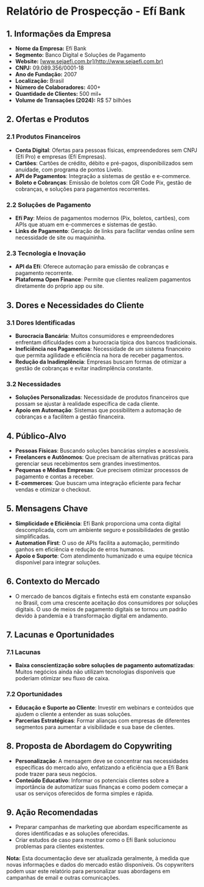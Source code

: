 # Relatório de Prospecção - Efí Bank

## 1. Informações da Empresa
- **Nome da Empresa:** Efí Bank
- **Segmento:** Banco Digital e Soluções de Pagamento
- **Website:** [www.sejaefi.com.br](http://www.sejaefi.com.br)
- **CNPJ:** 09.089.356/0001-18
- **Ano de Fundação:** 2007
- **Localização:** Brasil
- **Número de Colaboradores:** 400+
- **Quantidade de Clientes:** 500 mil+
- **Volume de Transações (2024):** R$ 57 bilhões

## 2. Ofertas e Produtos
### 2.1 Produtos Financeiros
- **Conta Digital**: Ofertas para pessoas físicas, empreendedores sem CNPJ (Efí Pro) e empresas (Efí Empresas).
- **Cartões**: Cartões de crédito, débito e pré-pagos, disponibilizados sem anuidade, com programa de pontos Livelo.
- **API de Pagamentos**: Integração a sistemas de gestão e e-commerce.
- **Boleto e Cobranças**: Emissão de boletos com QR Code Pix, gestão de cobranças, e soluções para pagamentos recorrentes.
  
### 2.2 Soluções de Pagamento
- **Efí Pay**: Meios de pagamentos modernos (Pix, boletos, cartões), com APIs que atuam em e-commerces e sistemas de gestão.
- **Links de Pagamento**: Geração de links para facilitar vendas online sem necessidade de site ou maquininha.

### 2.3 Tecnologia e Inovação
- **API da Efí**: Oferece automação para emissão de cobranças e pagamento recorrente.
- **Plataforma Open Finance**: Permite que clientes realizem pagamentos diretamente do próprio app ou site.

## 3. Dores e Necessidades do Cliente
### 3.1 Dores Identificadas
- **Burocracia Bancária**: Muitos consumidores e empreendedores enfrentam dificuldades com a burocracia típica dos bancos tradicionais.
- **Ineficiência nos Pagamentos**: Necessidade de um sistema financeiro que permita agilidade e eficiência na hora de receber pagamentos.
- **Redução da Inadimplência**: Empresas buscam formas de otimizar a gestão de cobranças e evitar inadimplência constante.

### 3.2 Necessidades
- **Soluções Personalizadas**: Necessidade de produtos financeiros que possam se ajustar à realidade específica de cada cliente.
- **Apoio em Automação**: Sistemas que possibilitem a automação de cobranças e a facilitem a gestão financeira.

## 4. Público-Alvo
- **Pessoas Físicas**: Buscando soluções bancárias simples e acessíveis.
- **Freelancers e Autônomos**: Que precisam de alternativas práticas para gerenciar seus recebimentos sem grandes investimentos.
- **Pequenas e Médias Empresas**: Que precisem otimizar processos de pagamento e contas a receber.
- **E-commerces**: Que buscam uma integração eficiente para fechar vendas e otimizar o checkout.

## 5. Mensagens Chave
- **Simplicidade e Eficiência**: Efí Bank proporciona uma conta digital descomplicada, com um ambiente seguro e possibilidades de gestão simplificadas.
- **Automation First**: O uso de APIs facilita a automação, permitindo ganhos em eficiência e redução de erros humanos.
- **Apoio e Suporte**: Com atendimento humanizado e uma equipe técnica disponível para integrar soluções.

## 6. Contexto do Mercado
- O mercado de bancos digitais e fintechs está em constante expansão no Brasil, com uma crescente aceitação dos consumidores por soluções digitais. O uso de meios de pagamento digitais se tornou um padrão devido à pandemia e à transformação digital em andamento.

## 7. Lacunas e Oportunidades
### 7.1 Lacunas
- **Baixa conscientização sobre soluções de pagamento automatizadas**: Muitos negócios ainda não utilizam tecnologias disponíveis que poderiam otimizar seu fluxo de caixa.
  
### 7.2 Oportunidades
- **Educação e Suporte ao Cliente**: Investir em webinars e conteúdos que ajudem o cliente a entender as suas soluções.
- **Parcerias Estratégicas**: Formar alianças com empresas de diferentes segmentos para aumentar a visibilidade e sua base de clientes.

## 8. Proposta de Abordagem do Copywriting
- **Personalização**: A mensagem deve se concentrar nas necessidades específicas do mercado alvo, enfatizando a eficiência que a Efí Bank pode trazer para seus negócios.
- **Conteúdo Educativo**: Informar os potenciais clientes sobre a importância de automatizar suas finanças e como podem começar a usar os serviços oferecidos de forma simples e rápida.

## 9. Ação Recomendadas
- Preparar campanhas de marketing que abordam especificamente as dores identificadas e as soluções oferecidas.
- Criar estudos de caso para mostrar como o Efí Bank solucionou problemas para clientes existentes.

**Nota:** Esta documentação deve ser atualizada geralmente, à medida que novas informações e dados do mercado estão disponíveis. Os copywriters podem usar este relatório para personalizar suas abordagens em campanhas de email e outras comunicações.